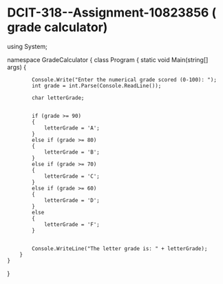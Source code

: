 # DCIT-318--Assignment-10823856 ( grade calculator) 


using System;

namespace GradeCalculator
{
    class Program
    {
        static void Main(string[] args)
        {
            
            Console.Write("Enter the numerical grade scored (0-100): ");
            int grade = int.Parse(Console.ReadLine());

            char letterGrade;

           
            if (grade >= 90)
            {
                letterGrade = 'A';
            }
            else if (grade >= 80)
            {
                letterGrade = 'B';
            }
            else if (grade >= 70)
            {
                letterGrade = 'C';
            }
            else if (grade >= 60)
            {
                letterGrade = 'D';
            }
            else
            {
                letterGrade = 'F';
            }

            
            Console.WriteLine("The letter grade is: " + letterGrade);
        }
    }
}

